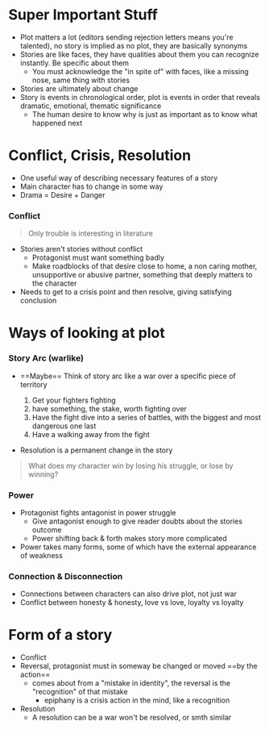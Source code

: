 # Super Important Stuff
* Plot matters a lot (editors sending rejection letters means you're talented), no story is implied as no plot, they are basically synonyms
* Stories are like faces, they have qualities about them you can recognize instantly. Be specific about them
	* You must acknowledge the "in spite of" with faces, like a missing nose, same thing with stories 
* Stories are ultimately about change
* Story is events in chronological order, plot is events in order that reveals dramatic, emotional, thematic significance
	* The human desire to know why is just as important as to know what happened next
 
# Conflict, Crisis, Resolution
* One useful way of describing necessary features of a story
* Main character has to change in some way
* Drama = Desire + Danger
### Conflict
> Only trouble is interesting in literature
* Stories aren't stories without conflict
	* Protagonist must want something badly
	* Make roadblocks of that desire close to home, a non caring mother, unsupportive or abusive partner, something that deeply matters to the character
* Needs to get to a crisis point and then resolve, giving satisfying conclusion

# Ways of looking at plot
### Story Arc (warlike)
* ==Maybe== Think of story arc like a war over a specific piece of territory
	1. Get your fighters fighting
	2. have something, the stake, worth fighting over
	3. Have the fight dive into a series of battles, with the biggest and most dangerous one last
	4. Have a walking away from the fight

* Resolution is a permanent change in the story

> What does my character win by losing his struggle, or lose by winning?

### Power
* Protagonist fights antagonist in power struggle
	* Give antagonist enough to give reader doubts about the stories outcome
	* Power shifting back & forth makes story more complicated
* Power takes many forms, some of which have the external appearance of weakness

### Connection & Disconnection
* Connections between characters can also drive plot, not just war
* Conflict between honesty & honesty, love vs love, loyalty vs loyalty

# Form of a story
* Conflict
* Reversal, protagonist must in someway be changed or moved ==by the action==
	* comes about from a "mistake in identity", the reversal is the "recognition" of that mistake
		* epiphany is a crisis action in the mind, like a recognition
* Resolution
	* A resolution can be a war won't be resolved, or smth similar



